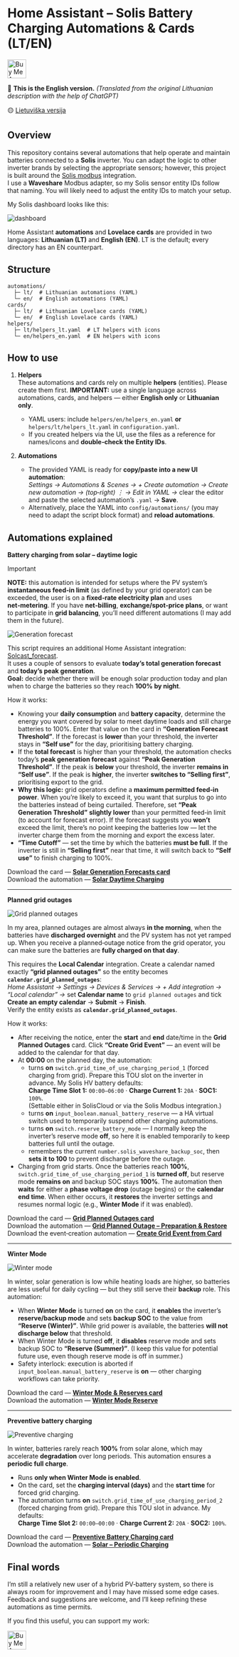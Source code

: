 # Home Assistant – Solis Battery Charging Automations & Cards (LT/EN)

<a href="https://buymeacoffee.com/omenukas">
  <img src="https://cdn.buymeacoffee.com/buttons/v2/default-yellow.png" alt="Buy Me A Coffee" height="42">
</a>

🔵 **This is the English version.**  *(Translated from the original Lithuanian description with the help of ChatGPT)*

🟡 [Lietuviška versija](README.md)

## Overview

This repository contains several automations that help operate and maintain batteries connected to a **Solis** inverter. You can adapt the logic to other inverter brands by selecting the appropriate sensors; however, this project is built around the [Solis modbus](https://github.com/Pho3niX90/solis_modbus) integration.  
I use a **Waveshare** Modbus adapter, so my Solis sensor entity IDs follow that naming. You will likely need to adjust the entity IDs to match your setup.

My Solis dashboard looks like this:

![dashboard](docs/img/dashboard_overview_EN.jpg)

Home Assistant **automations** and **Lovelace cards** are provided in two languages: **Lithuanian (LT)** and **English (EN)**. LT is the default; every directory has an EN counterpart.

## Structure
```
automations/
  ├─ lt/  # Lithuanian automations (YAML)
  └─ en/  # English automations (YAML)
cards/
  ├─ lt/  # Lithuanian Lovelace cards (YAML)
  └─ en/  # English Lovelace cards (YAML)
helpers/
  ├─ lt/helpers_lt.yaml  # LT helpers with icons
  └─ en/helpers_en.yaml  # EN helpers with icons
```

## How to use
1. **Helpers**  
   These automations and cards rely on multiple **helpers** (entities). Please create them first. **IMPORTANT:** use a single language across automations, cards, and helpers — either **English only** or **Lithuanian only**.
   - YAML users: include `helpers/en/helpers_en.yaml` **or** `helpers/lt/helpers_lt.yaml` in `configuration.yaml`.
   - If you created helpers via the UI, use the files as a reference for names/icons and **double‑check the Entity IDs**.

2. **Automations**  
   - The provided YAML is ready for **copy/paste into a new UI automation**:  
     *Settings → Automations & Scenes → + Create automation → Create new automation → (top‑right) ⋮ → Edit in YAML →* clear the editor and paste the selected automation’s `.yaml` → **Save**.
   - Alternatively, place the YAML into `config/automations/` (you may need to adapt the script block format) and **reload automations**.

## Automations explained

**Battery charging from solar – daytime logic**

> [!IMPORTANT]
> **NOTE:** this automation is intended for setups where the PV system’s **instantaneous feed‑in limit** (as defined by your grid operator) can be exceeded, the user is on a **fixed‑rate electricity plan** and uses **net‑metering**. If you have **net‑billing**, **exchange/spot‑price plans**, or want to participate in **grid balancing**, you’ll need different automations (I may add them in the future).

![Generation forecast](docs/img/generation_forecast_EN.jpg)

This script requires an additional Home Assistant integration: [Solcast_forecast](https://github.com/david-rapan/ha-solcast).  
It uses a couple of sensors to evaluate **today’s total generation forecast** and **today’s peak generation**.  
**Goal:** decide whether there will be enough solar production today and plan when to charge the batteries so they reach **100% by night**.

How it works:
- Knowing your **daily consumption** and **battery capacity**, determine the energy you want covered by solar to meet daytime loads and still charge batteries to 100%. Enter that value on the card in **“Generation Forecast Threshold”**. If the forecast is **lower** than your threshold, the inverter stays in **“Self use”** for the day, prioritising battery charging.
- If the **total forecast** is higher than your threshold, the automation checks today’s **peak generation forecast** against **“Peak Generation Threshold”**. If the peak is **below** your threshold, the inverter **remains in “Self use”**. If the peak is **higher**, the inverter **switches to “Selling first”**, prioritising export to the grid.
- **Why this logic:** grid operators define a **maximum permitted feed‑in power**. When you’re likely to exceed it, you want that surplus to go into the batteries instead of being curtailed. Therefore, set **“Peak Generation Threshold”** **slightly lower** than your permitted feed‑in limit (to account for forecast error). If the forecast suggests you **won’t** exceed the limit, there’s no point keeping the batteries low — let the inverter charge them from the morning and export the excess later.
- **“Time Cutoff”** — set the time by which the batteries **must be full**. If the inverter is still in **“Selling first”** near that time, it will switch back to **“Self use”** to finish charging to 100%.

Download the card — **[Solar Generation Forecasts card](cards/en/cards_en_generation_forecasts.yaml)**  
Download the automation — **[Solar Daytime Charging](automations/en/solar_daytime_charging.yaml)**

---

**Planned grid outages**

![Grid planned outages](docs/img/grid_planned_outages_EN.jpg)

In my area, planned outages are almost always **in the morning**, when the batteries have **discharged overnight** and the PV system has not yet ramped up. When you receive a planned‑outage notice from the grid operator, you can make sure the batteries are **fully charged on that day**.

This requires the **Local Calendar** integration. Create a calendar named exactly **“grid planned outages”** so the entity becomes **`calendar.grid_planned_outages`**:  
*Home Assistant → Settings → Devices & Services → + Add integration → “Local calendar” →* set **Calendar name** to `grid planned outages` and tick **Create an empty calendar** → **Submit** → **Finish**.  
Verify the entity exists as **`calendar.grid_planned_outages`**.

How it works:
- After receiving the notice, enter the **start** and **end** date/time in the **Grid Planned Outages** card. Click **“Create Grid Event”** — an event will be added to the calendar for that day.
- At **00:00** on the planned day, the automation:
  - turns **on** `switch.grid_time_of_use_charging_period_1` (forced charging from grid). Prepare this TOU slot on the inverter in advance. My Solis HV battery defaults:  
    **Charge Time Slot 1:** `00:00–06:00` · **Charge Current 1:** `20A` · **SOC1:** `100%`.  
    (Settable either in SolisCloud or via the Solis Modbus integration.)
  - turns **on** `input_boolean.manual_battery_reserve` — a HA virtual switch used to temporarily suspend other charging automations.
  - turns **on** `switch.reserve_battery_mode` — I normally keep the inverter’s reserve mode **off**, so here it is enabled temporarily to keep batteries full until the outage.
  - remembers the current `number.solis_waveshare_backup_soc`, then **sets it to 100** to prevent discharge before the outage.
- Charging from grid starts. Once the batteries reach **100%**, `switch.grid_time_of_use_charging_period_1` is **turned off**, but reserve mode **remains on** and backup SOC stays **100%**. The automation then **waits** for either a **phase voltage drop** (outage begins) or the **calendar end time**. When either occurs, it **restores** the inverter settings and resumes normal logic (e.g., **Winter Mode** if it was enabled).

Download the card — **[Grid Planned Outages card](cards/en/cards_en_grid_planned_outages.yaml)**  
Download the automation — **[Grid Planned Outage – Preparation & Restore](automations/en/grid_planned_outage_prep_restore.yaml)**  
Download the event‑creation automation — **[Create Grid Event from Card](automations/en/grid_create_event_from_card.yaml)**

---

**Winter Mode**

![Winter mode](docs/img/winter_mode_EN.jpg)

In winter, solar generation is low while heating loads are higher, so batteries are less useful for daily cycling — but they still serve their **backup** role. This automation:

- When **Winter Mode** is turned **on** on the card, it **enables** the inverter’s **reserve/backup mode** and sets **backup SOC** to the value from **“Reserve (Winter)”**. While grid power is available, the batteries **will not discharge below** that threshold.
- When Winter Mode is turned **off**, it **disables** reserve mode and sets backup SOC to **“Reserve (Summer)”**. (I keep this value for potential future use, even though reserve mode is off in summer.)
- Safety interlock: execution is aborted if `input_boolean.manual_battery_reserve` is **on** — other charging workflows can take priority.

Download the card — **[Winter Mode & Reserves card](cards/en/cards_en_winter_mode_reserves.yaml)**  
Download the automation — **[Winter Mode Reserve](automations/en/winter_mode_reserve.yaml)**

---

**Preventive battery charging**

![Preventive charging](docs/img/preventive_charging_EN.jpg)

In winter, batteries rarely reach **100%** from solar alone, which may accelerate **degradation** over long periods. This automation ensures a **periodic full charge**.

- Runs **only when Winter Mode is enabled**.
- On the card, set the **charging interval (days)** and the **start time** for forced grid charging.
- The automation turns **on** `switch.grid_time_of_use_charging_period_2` (forced charging from grid). Prepare this TOU slot in advance. My defaults:  
  **Charge Time Slot 2:** `00:00–00:00` · **Charge Current 2:** `20A` · **SOC2:** `100%`.

Download the card — **[Preventive Battery Charging card](cards/en/cards_en_preventive_battery_charging.yaml)**  
Download the automation — **[Solar – Periodic Charging](automations/en/solar_periodic_charging.yaml)**

## Final words

I’m still a relatively new user of a hybrid PV‑battery system, so there is always room for improvement and I may have missed some edge cases. Feedback and suggestions are welcome, and I’ll keep refining these automations as time permits.

If you find this useful, you can support my work:

<a href="https://buymeacoffee.com/omenukas">
  <img src="https://cdn.buymeacoffee.com/buttons/v2/default-yellow.png" alt="Buy Me A Coffee" height="42">
</a>
